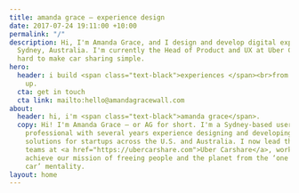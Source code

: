 ```yaml
---
title: amanda grace – experience design
date: 2017-07-24 19:11:00 +10:00
permalink: "/"
description: Hi, I'm Amanda Grace, and I design and develop digital experiences in
  Sydney, Australia. I'm currently the Head of Product and UX at Uber Carshare, working
  hard to make car sharing simple.
hero:
  header: i build <span class="text-black">experiences </span><br>from the ground
    up.
  cta: get in touch
  cta link: mailto:hello@amandagracewall.com
about:
  header: hi, i'm <span class="text-black">amanda grace</span>.
  copy: Hi! I'm Amanda Grace – or AG for short. I'm a Sydney-based user experience
    professional with several years experience designing and developing interactive
    solutions for startups across the U.S. and Australia. I now lead the UX and Product
    teams at <a href="https://ubercarshare.com">Uber Carshare</a>, working hard to
    achieve our mission of freeing people and the planet from the ‘one person, one
    car’ mentality.
layout: home
---
```


